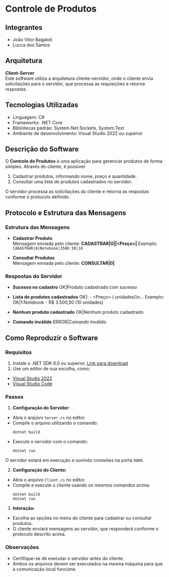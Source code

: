 # Controle de Produtos

## Integrantes
- João Vitor Bagatoli
- Lucca dos Santos

## Arquitetura
**Client-Server**  
Este software utiliza a arquitetura cliente-servidor, onde o cliente envia solicitações para o servidor, que processa as requisições e retorna respostas.

## Tecnologias Utilizadas
- Linguagem: C#
- Frameworks: .NET Core
- Bibliotecas padrão: System.Net.Sockets, System.Text
- Ambiente de desenvolvimento: Visual Studio 2022 ou superior

## Descrição do Software
O **Controle de Produtos** é uma aplicação para gerenciar produtos de forma simples. Através do cliente, é possível:
1. Cadastrar produtos, informando nome, preço e quantidade.
2. Consultar uma lista de produtos cadastrados no servidor.

O servidor processa as solicitações do cliente e retorna as respostas conforme o protocolo definido.

## Protocolo e Estrutura das Mensagens

### Estrutura das Mensagens

- **Cadastrar Produto**  
Mensagem enviada pelo cliente:
**CADASTRAR|0|<Nome do Produto>|<Preço>|<Quantidade>**
Exemplo: `CADASTRAR|0|Notebook|3500.50|10`

- **Consultar Produtos**  
Mensagem enviada pelo cliente:
**CONSULTAR|0|**

### Respostas do Servidor

- **Sucesso no cadastro**
OK|Produto cadastrado com sucesso

- **Lista de produtos cadastrados**
OK|<ID>:<Nome> - <Preço> (<Quantidade> unidades)\n...
Exemplo: OK|1:Notebook - R$ 3.500,50 (10 unidades)

- **Nenhum produto cadastrado**
OK|Nenhum produto cadastrado

- **Comando inválido**
ERROR|Comando inválido


## Como Reproduzir o Software

### Requisitos
1. Instale o .NET SDK 6.0 ou superior. [Link para download](https://dotnet.microsoft.com/download)
2. Use um editor de sua escolha, como:
 - [Visual Studio 2022](https://visualstudio.microsoft.com/)
 - [Visual Studio Code](https://code.visualstudio.com/)

### Passos
1. **Configuração do Servidor:**
 - Abra o arquivo `Server.cs` no editor.
 - Compile o arquivo utilizando o comando:
   ```
   dotnet build
   ```
 - Execute o servidor com o comando:
   ```
   dotnet run
   ```
 O servidor estará em execução e ouvindo conexões na porta `9000`.

2. **Configuração do Cliente:**
 - Abra o arquivo `Client.cs` no editor.
 - Compile e execute o cliente usando os mesmos comandos acima:
   ```
   dotnet build
   dotnet run
   ```

3. **Interação:**
 - Escolha as opções no menu do cliente para cadastrar ou consultar produtos.
 - O cliente enviará mensagens ao servidor, que responderá conforme o protocolo descrito acima.

### Observações
- Certifique-se de executar o servidor antes do cliente.
- Ambos os arquivos devem ser executados na mesma máquina para que a comunicação local funcione.
